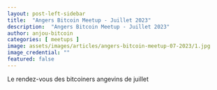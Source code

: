 ```yaml
---
layout: post-left-sidebar
title:  "Angers Bitcoin Meetup - Juillet 2023"
description:  "Angers Bitcoin Meetup - Juillet 2023"
author: anjou-bitcoin
categories: [ meetups ]
image: assets/images/articles/angers-bitcoin-meetup-07-2023/1.jpg
image_credential: ""
featured: false
---
```


Le rendez-vous des bitcoiners angevins de juillet 